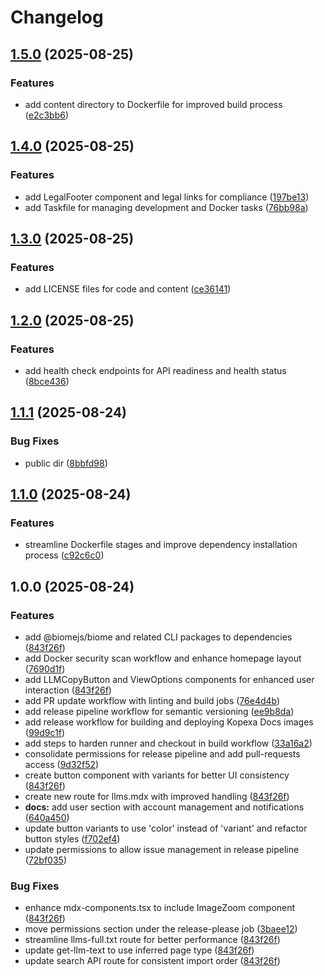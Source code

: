 # Changelog

## [1.5.0](https://github.com/kopexa-grc/docs/compare/v1.4.0...v1.5.0) (2025-08-25)


### Features

* add content directory to Dockerfile for improved build process ([e2c3bb6](https://github.com/kopexa-grc/docs/commit/e2c3bb69543d0ed4a7479772bd1d31077561c9d7))

## [1.4.0](https://github.com/kopexa-grc/docs/compare/v1.3.0...v1.4.0) (2025-08-25)


### Features

* add LegalFooter component and legal links for compliance ([197be13](https://github.com/kopexa-grc/docs/commit/197be13e0924b6833c50c055536da33712366423))
* add Taskfile for managing development and Docker tasks ([76bb98a](https://github.com/kopexa-grc/docs/commit/76bb98a5d669aa230292f423d4a09fe10c096016))

## [1.3.0](https://github.com/kopexa-grc/docs/compare/v1.2.0...v1.3.0) (2025-08-25)


### Features

* add LICENSE files for code and content ([ce36141](https://github.com/kopexa-grc/docs/commit/ce3614141a407683cdb3aafca175fd5f444af375))

## [1.2.0](https://github.com/kopexa-grc/docs/compare/v1.1.1...v1.2.0) (2025-08-25)


### Features

* add health check endpoints for API readiness and health status ([8bce436](https://github.com/kopexa-grc/docs/commit/8bce4364eba243f66e7bddcbb0c309b45cde6e17))

## [1.1.1](https://github.com/kopexa-grc/docs/compare/v1.1.0...v1.1.1) (2025-08-24)


### Bug Fixes

* public dir ([8bbfd98](https://github.com/kopexa-grc/docs/commit/8bbfd98f9f3e2d8268fe9f9b27f01de9cd76b191))

## [1.1.0](https://github.com/kopexa-grc/docs/compare/v1.0.0...v1.1.0) (2025-08-24)


### Features

* streamline Dockerfile stages and improve dependency installation process ([c92c6c0](https://github.com/kopexa-grc/docs/commit/c92c6c00d65a13ea5f250cc07a28c13159deda86))

## 1.0.0 (2025-08-24)


### Features

* add @biomejs/biome and related CLI packages to dependencies ([843f26f](https://github.com/kopexa-grc/docs/commit/843f26fa9ee549d6f3b40b722336929d72b2489b))
* add Docker security scan workflow and enhance homepage layout ([7690d1f](https://github.com/kopexa-grc/docs/commit/7690d1f7583861203d8e6ba0878b5f7ba1448731))
* add LLMCopyButton and ViewOptions components for enhanced user interaction ([843f26f](https://github.com/kopexa-grc/docs/commit/843f26fa9ee549d6f3b40b722336929d72b2489b))
* add PR update workflow with linting and build jobs ([76e4d4b](https://github.com/kopexa-grc/docs/commit/76e4d4b83aae332effd61533fc1906f20fb78912))
* add release pipeline workflow for semantic versioning ([ee9b8da](https://github.com/kopexa-grc/docs/commit/ee9b8da8248ede0c0438d2ecbf4cf74bea81c882))
* add release workflow for building and deploying Kopexa Docs images ([99d9c1f](https://github.com/kopexa-grc/docs/commit/99d9c1f3989449af9aed006f98bb74faeee782df))
* add steps to harden runner and checkout in build workflow ([33a16a2](https://github.com/kopexa-grc/docs/commit/33a16a2ef6e6bca80b283545ff0c446e3db29692))
* consolidate permissions for release pipeline and add pull-requests access ([9d32f52](https://github.com/kopexa-grc/docs/commit/9d32f52c9f9b48449634d0a7017c25a4ed6d1b3e))
* create button component with variants for better UI consistency ([843f26f](https://github.com/kopexa-grc/docs/commit/843f26fa9ee549d6f3b40b722336929d72b2489b))
* create new route for llms.mdx with improved handling ([843f26f](https://github.com/kopexa-grc/docs/commit/843f26fa9ee549d6f3b40b722336929d72b2489b))
* **docs:** add user section with account management and notifications ([640a450](https://github.com/kopexa-grc/docs/commit/640a450459fc53e41682e24cb0949cf1b990f5f5))
* update button variants to use 'color' instead of 'variant' and refactor button styles ([f702ef4](https://github.com/kopexa-grc/docs/commit/f702ef46316364dc6ae51fca0000b9c9b5d29473))
* update permissions to allow issue management in release pipeline ([72bf035](https://github.com/kopexa-grc/docs/commit/72bf03593103716b0fd092e05363c7786e2ea164))


### Bug Fixes

* enhance mdx-components.tsx to include ImageZoom component ([843f26f](https://github.com/kopexa-grc/docs/commit/843f26fa9ee549d6f3b40b722336929d72b2489b))
* move permissions section under the release-please job ([3baee12](https://github.com/kopexa-grc/docs/commit/3baee12d857c1c4e7ef64c87ca7655af9d938c93))
* streamline llms-full.txt route for better performance ([843f26f](https://github.com/kopexa-grc/docs/commit/843f26fa9ee549d6f3b40b722336929d72b2489b))
* update get-llm-text to use inferred page type ([843f26f](https://github.com/kopexa-grc/docs/commit/843f26fa9ee549d6f3b40b722336929d72b2489b))
* update search API route for consistent import order ([843f26f](https://github.com/kopexa-grc/docs/commit/843f26fa9ee549d6f3b40b722336929d72b2489b))
